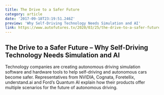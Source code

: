 ```yaml
---
title: The Drive to a Safer Future
category: article
date: '2017-09-18T23:19:51.246Z'
preview: 'Why Self-Driving Technology Needs Simulation and AI'
link: https://www.autofutures.tv/2020/03/25/the-drive-to-a-safer-future-why-self-driving-technology-needs-simulation-and-ai/
---
```


## The Drive to a Safer Future – Why Self-Driving Technology Needs Simulation and AI

Technology companies are creating autonomous driving simulation software and hardware tools to help self-driving and autonomous cars become safer. Representatives from NVIDIA, Cognata, Foretellix, understand.ai and Ford’s Quantum AI explain how their products offer multiple scenarios for the future of autonomous driving.

